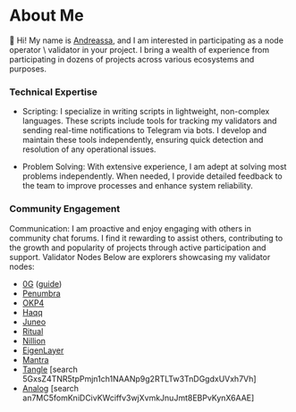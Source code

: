 # About Me
👋 Hi! My name is [Andreassa](https://x.com/VorobeyAnd), and I am interested in participating as a node operator \ validator in your project. I bring a wealth of experience from participating in dozens of projects across various ecosystems and purposes.

### Technical Expertise
* Scripting: I specialize in writing scripts in lightweight, non-complex languages. These scripts include tools for tracking my validators and sending real-time notifications to Telegram via bots. I develop and maintain these tools independently, ensuring quick detection and resolution of any operational issues.

* Problem Solving: With extensive experience, I am adept at solving most problems independently. When needed, I provide detailed feedback to the team to improve processes and enhance system reliability.

### Community Engagement
Communication: I am proactive and enjoy engaging with others in community chat forums. I find it rewarding to assist others, contributing to the growth and popularity of projects through active participation and support.
Validator Nodes
Below are explorers showcasing my validator nodes:

* [0G](https://testnet.0g.explorers.guru/validator/0gvaloper1scaxd7hnf2pk73vxvxh82447j6j5zfvfum5fgh) ([guide](https://medium.com/@sweezyloop/setting-up-a-0g-node-a-step-by-step-guide-b00468af2e28))
* [Penumbra](https://medium.com/@sweezyloop/penumbra-installation-node-guide-f3a969b90f64)
* [OKP4](https://medium.com/@sweezyloop/okr4-installation-node-guide-6109510d508a)
* [Haqq](https://testnet.ping.pub/haqq/staking/haqqvaloper1j0rvswyq9z68lgkag0jw599vawpkk28lycsvg3)
* [Juneo](https://genesis.mcnscan.io/chain/ViCaVM1X2g89sv9uT7cJDC5CmuADfG4Uz5zEaBaCrYUAPoAtk)
* [Ritual](https://etherscan.io/tx/0x30fdc5beb52d72c28a62a65e639107a211f14a8f053d29c6b8e7ebb631f88e37)
* [Nillion](https://testnet.nillion.explorers.guru/validator/nillionvaloper1l8xpaqlwez7kf402xxhfa49q3n2hqxug484ree)
* [EigenLayer](https://holesky.eigenlayer.xyz/operator/0xdAa3768357FCE6ccD6B50329831d741df946B917)
* [Mantra](https://testnet.mantra.explorers.guru/validator/mantravaloper15tu2fst3kwsjx9pf48u59kh8tujfpgh6sr2424)
* [Tangle](https://polkadot.js.org/apps/?rpc=wss%3A%2F%2Ftestnet-rpc.tangle.tools#/staking) [search 5GxsZ4TNR5tpPmjn1ch1NAANp9g2RTLTw3TnDGgdxUVxh7Vh]
* [Analog](https://polkadot.js.org/apps/?rpc=wss%3A%2F%2Frpc.testnet.analog.one#/staking) [search an7MC5fomKniDCivKWciffv3wjXvmkJnuJmt8EBPvKynX6AAE]

